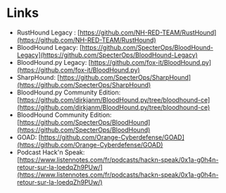 # Links

- RustHound Legacy : [https://github.com/NH-RED-TEAM/RustHound](https://github.com/NH-RED-TEAM/RustHound)
- BloodHound Legacy: [https://github.com/SpecterOps/BloodHound-Legacy](https://github.com/SpecterOps/BloodHound-Legacy)
- BloodHound.py Legacy: [https://github.com/fox-it/BloodHound.py](https://github.com/fox-it/BloodHound.py)
- SharpHound: [https://github.com/SpecterOps/SharpHound](https://github.com/SpecterOps/SharpHound)
- BloodHound.py Community Edition: [https://github.com/dirkjanm/BloodHound.py/tree/bloodhound-ce](https://github.com/dirkjanm/BloodHound.py/tree/bloodhound-ce)
- BloodHound Community Edition: [https://github.com/SpecterOps/BloodHound](https://github.com/SpecterOps/BloodHound)
- GOAD: [https://github.com/Orange-Cyberdefense/GOAD](https://github.com/Orange-Cyberdefense/GOAD)
- Podcast Hack'n Speak: [https://www.listennotes.com/fr/podcasts/hackn-speak/0x1a-g0h4n-retour-sur-la-loedqZh9PUw/](https://www.listennotes.com/fr/podcasts/hackn-speak/0x1a-g0h4n-retour-sur-la-loedqZh9PUw/)
